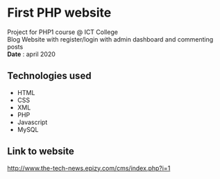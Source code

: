 # First PHP website
Project for PHP1 course @ ICT College
<br/>
Blog Website with register/login with admin dashboard and commenting posts
<br/>
<b>Date</b> : april 2020
## Technologies used
* HTML
* CSS
* XML
* PHP
* Javascript
* MySQL
## Link to website
http://www.the-tech-news.epizy.com/cms/index.php?i=1
